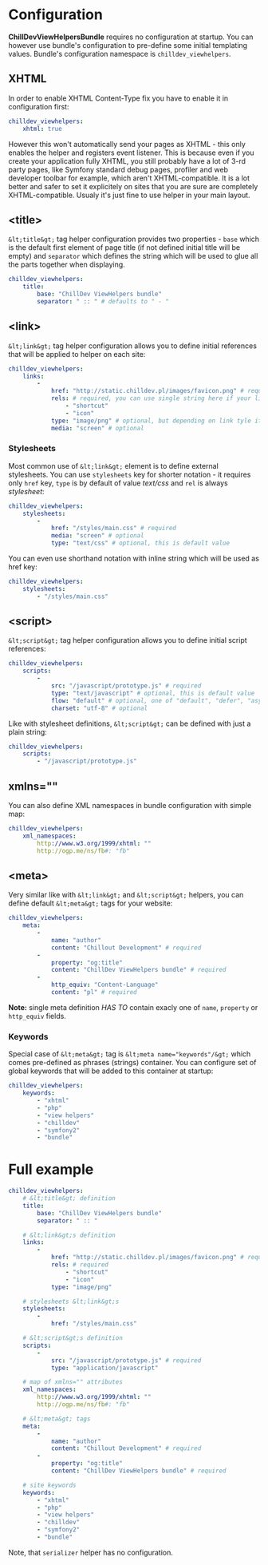 <!---
# This file is part of the ChillDev ViewHelpers bundle.
#
# @author Rafał Wrzeszcz <rafal.wrzeszcz@wrzasq.pl>
# @copyright 2012 - 2013 © by Rafał Wrzeszcz - Wrzasq.pl.
# @version 0.1.0
# @since 0.0.1
# @package ChillDev\Bundle\ViewHelpersBundle
-->

# Configuration

**ChillDevViewHelpersBundle** requires no configuration at startup. You can however use bundle's configuration to pre-define some initial templating values. Bundle's configuration namespace is `chilldev_viewhelpers`.

## XHTML

In order to enable XHTML Content-Type fix you have to enable it in configuration first:

```yaml
chilldev_viewhelpers:
    xhtml: true
```

However this won't automatically send your pages as XHTML - this only enables the helper and registers event listener. This is because even if you create your application fully XHTML, you still probably have a lot of 3-rd party pages, like Symfony standard debug pages, profiler and web developer toolbar for example, which aren't XHTML-compatible. It is a lot better and safer to set it explicitely on sites that you are sure are completely XHTML-compatible. Usualy it's just fine to use helper in your main layout.

## &lt;title&gt;

`&lt;title&gt;` tag helper configuration provides two properties - `base` which is the default first element of page title (if not defined initial title will be empty) and `separator` which defines the string which will be used to glue all the parts together when displaying.

```yaml
chilldev_viewhelpers:
    title:
        base: "ChillDev ViewHelpers bundle"
        separator: " :: " # defaults to " - "
```

## &lt;link&gt;

`&lt;link&gt;` tag helper configuration allows you to define initial references that will be applied to helper on each site:

```yaml
chilldev_viewhelpers:
    links:
        -
            href: "http://static.chilldev.pl/images/favicon.png" # required
            rels: # required, you can use single string here if your link has just one rel value
                - "shortcut"
                - "icon"
            type: "image/png" # optional, but depending on link tyle it may be needed
            media: "screen" # optional
```

### Stylesheets

Most common use of `&lt;link&gt;` element is to define external stylesheets. You can use `stylesheets` key for shorter notation - it requires only `href` key, `type` is by default of value *text/css* and `rel` is always *stylesheet*:

```yaml
chilldev_viewhelpers:
    stylesheets:
        -
            href: "/styles/main.css" # required
            media: "screen" # optional
            type: "text/css" # optional, this is default value
```

You can even use shorthand notation with inline string which will be used as href key:

```yaml
chilldev_viewhelpers:
    stylesheets:
        - "/styles/main.css"
```

## &lt;script&gt;

`&lt;script&gt;` tag helper configuration allows you to define initial script references:

```yaml
chilldev_viewhelpers:
    scripts:
        -
            src: "/javascript/prototype.js" # required
            type: "text/javascript" # optional, this is default value
            flow: "default" # optional, one of "default", "defer", "async", this is default value
            charset: "utf-8" # optional
```

Like with stylesheet definitions, `&lt;script&gt;` can be defined with just a plain string:

```yaml
chilldev_viewhelpers:
    scripts:
        - "/javascript/prototype.js"
```

## xmlns=""

You can also define XML namespaces in bundle configuration with simple map:

```yaml
chilldev_viewhelpers:
    xml_namespaces:
        http://www.w3.org/1999/xhtml: ""
        http://ogp.me/ns/fb#: "fb"
```

## &lt;meta&gt;

Very similar like with `&lt;link&gt;` and `&lt;script&gt;` helpers, you can define default `&lt;meta&gt;` tags for your website:

```yaml
chilldev_viewhelpers:
    meta:
        -
            name: "author"
            content: "Chillout Development" # required
        -
            property: "og:title"
            content: "ChillDev ViewHelpers bundle" # required
        -
            http_equiv: "Content-Language"
            content: "pl" # required
```

**Note:** single meta definition *HAS TO* contain exacly one of `name`, `property` or `http_equiv` fields.

### Keywords

Special case of `&lt;meta&gt;` tag is `&lt;meta name="keywords"/&gt;` which comes pre-defined as phrases (strings) container. You can configure set of global keywords that will be added to this container at startup:

```yaml
chilldev_viewhelpers:
    keywords:
        - "xhtml"
        - "php"
        - "view helpers"
        - "chilldev"
        - "symfony2"
        - "bundle"
```

# Full example

```yaml
chilldev_viewhelpers:
    # &lt;title&gt; definition
    title:
        base: "ChillDev ViewHelpers bundle"
        separator: " :: "

    # &lt;link&gt;s definition
    links:
        -
            href: "http://static.chilldev.pl/images/favicon.png" # required
            rels: # required
                - "shortcut"
                - "icon"
            type: "image/png"

    # stylesheets &lt;link&gt;s
    stylesheets:
        -
            href: "/styles/main.css"

    # &lt;script&gt;s definition
    scripts:
        -
            src: "/javascript/prototype.js" # required
            type: "application/javascript"

    # map of xmlns="" attributes
    xml_namespaces:
        http://www.w3.org/1999/xhtml: ""
        http://ogp.me/ns/fb#: "fb"

    # &lt;meta&gt; tags
    meta:
        -
            name: "author"
            content: "Chillout Development" # required
        -
            property: "og:title"
            content: "ChillDev ViewHelpers bundle" # required

    # site keywords
    keywords:
        - "xhtml"
        - "php"
        - "view helpers"
        - "chilldev"
        - "symfony2"
        - "bundle"
```

Note, that `serializer` helper has no configuration.
